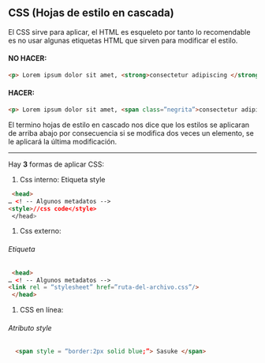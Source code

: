 ## CSS (Hojas de estilo en cascada) 


El CSS sirve para aplicar, el HTML es esqueleto por tanto lo recomendable es no usar algunas etiquetas HTML que sirven para modificar el estilo. 

#### NO HACER: 
```html
<p> Lorem ipsum dolor sit amet, <strong>consectetur adipiscing </strong> Nuncvulputate semper 	sapien eget vulputate. Vivamus sed tortor et nulla.<p>
```

#### HACER: 
```html
<p> Lorem ipsum dolor sit amet, <span class=”negrita”>consectetur adipiscing </span> Nuncvulputate semper sapien eget vulputate. Vivamus sed tortor et nulla. <p> 
```

El termino hojas de estilo en cascado nos dice que los estilos se aplicaran de arriba abajo por consecuencia si se modifica dos veces un elemento, se le aplicará la última modificación.

------------

Hay **3** formas de aplicar CSS:

1. Css interno: 
Etiqueta style
```html
 <head> 
… <! -- Algunos metadatos --> 
<style>//css code</style> 
 </head> 
```

1.  Css externo: 
###### Etiqueta <link>
```html
 <head> 
… <! -- Algunos metadatos --> 
<link rel = “stylesheet” href=”ruta-del-archivo.css”/> 
 </head> 
```

1. CSS en línea: 
###### Atributo style 
```html
  <span style = “border:2px solid blue;”> Sasuke </span> 
```
